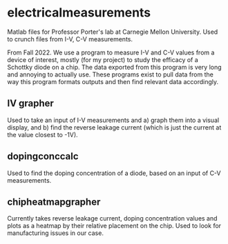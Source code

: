 # electricalmeasurements
Matlab files for Professor Porter's lab at Carnegie Mellon University. Used to crunch files from I-V, C-V measurements.

From Fall 2022. 
We use a program to measure I-V and C-V values from a device of interest, mostly (for my project) to study the efficacy of a Schottky diode on a chip. The data exported from this program is very long and annoying to actually use. These programs exist to pull data from the way this program formats outputs and then find relevant data accordingly.

## IV grapher ##
Used to take an input of I-V measurements and a) graph them into a visual display, and b) find the reverse leakage current (which is just the current at the value closest to -1V). 

## dopingconccalc ##
Used to find the doping concentration of a diode, based on an input of C-V measurements. 

## chipheatmapgrapher ##
Currently takes reverse leakage current, doping concentration values and plots as a heatmap by their relative placement on the chip. Used to look for manufacturing issues in our case.
